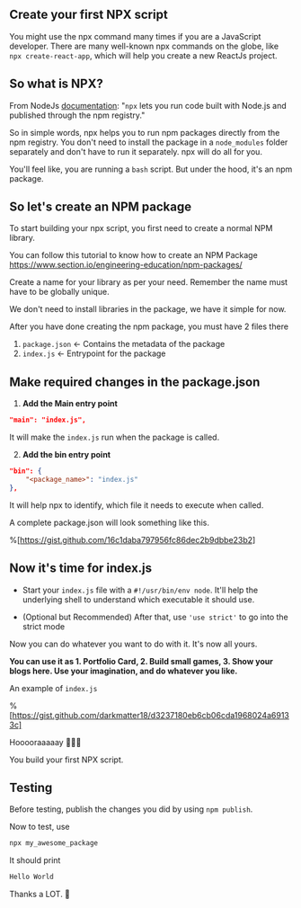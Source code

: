 ## Create your first NPX script

You might use the npx command many times if you are a JavaScript developer.
There are many well-known npx commands on the globe, like `npx create-react-app`, which will help you create a new ReactJs project. 

## So what is NPX?

From NodeJs [documentation](https://nodejs.dev/learn/the-npx-nodejs-package-runner): "`npx` lets you run code built with Node.js and published through the npm registry."

So in simple words, npx helps you to run npm packages directly from the npm registry. You don't need to install the package in a `node_modules` folder separately and don't have to run it separately. npx will do all for you.

You'll feel like, you are running a `bash` script. But under the hood, it's an npm package.

## So let's create an NPM package

To start building your npx script, you first need to create a normal NPM library. 

You can follow this tutorial to know how to create an NPM Package https://www.section.io/engineering-education/npm-packages/

Create a name for your library as per your need. Remember the name must have to be globally unique.

We don't need to install libraries in the package, we have it simple for now. 

After you have done creating the npm package, you must have 2 files there

1. `package.json`   <- Contains the metadata of the package
2. `index.js`            <- Entrypoint for the package

## Make required changes in the package.json

1. **Add the Main entry point**

```json
"main": "index.js",
```
It will make the `index.js` run when the package is called.

2. **Add the bin entry point**

```json
"bin": {
    "<package_name>": "index.js"
},
```

It will help npx to identify, which file it needs to execute when called.

A complete package.json will look something like this. 

%[https://gist.github.com/16c1daba797956fc86dec2b9dbbe23b2]

## Now it's time for index.js

- Start your `index.js` file with a `#!/usr/bin/env node`. It'll help the underlying shell to understand which executable it should use.

- (Optional but Recommended) After that, use `'use strict'` to go into the strict mode

Now you can do whatever you want to do with it. It's now all yours. 

**You can use it as 1. Portfolio Card, 2. Build small games, 3. Show your blogs here. Use your imagination, and do whatever you like.**

An example of `index.js`

%[https://gist.github.com/darkmatter18/d3237180eb6cb06cda1968024a69133c]

Hooooraaaaay 🎉🎉🎉

You build your first NPX script.

## Testing
Before testing, publish the changes you did by using `npm publish`.

Now to test, use
```bash
npx my_awesome_package
```

It should print
```bash
Hello World
```

Thanks a LOT. 🙌